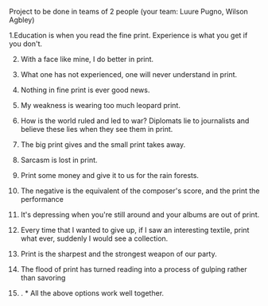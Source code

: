  Project to be done in teams of 2 people (your team: Luure Pugno, Wilson Agbley)


1.Education is when you read the fine print. Experience is what you get if you don't.

2. With a face like mine, I do better in print.

3. What one has not experienced, one will never understand in print.

4. Nothing in fine print is ever good news.

5. My weakness is wearing too much leopard print.

6. How is the world ruled and led to war? Diplomats lie to journalists and believe these lies when they see them in print.

7. The big print gives and the small print takes away.

8. Sarcasm is lost in print.

9. Print some money and give it to us for the rain forests.

10. The negative is the equivalent of the composer's score, and the print the performance

11. It's depressing when you're still around and your albums are out of print.

12. Every time that I wanted to give up, if I saw an interesting textile, print what ever, suddenly I would see a collection.

13. Print is the sharpest and the strongest weapon of our party.

14. The flood of print has turned reading into a process of gulping rather than savoring

15. . * All the above options work well together.
